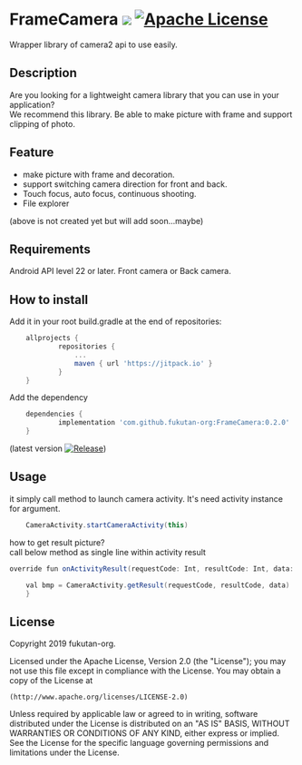 # FrameCamera [![](https://jitpack.io/v/fukutan-org/FrameCamera.svg)](https://jitpack.io/#fukutan-org/FrameCamera) [![Apache License](http://img.shields.io/badge/license-Apache-blue.svg?style=flat)](http://www.apache.org/licenses/LICENSE-2.0)

Wrapper library of camera2 api to use easily.

## Description

Are you looking for a lightweight camera library that you can use in your application?  
We recommend this library.
Be able to make picture with frame and support clipping of photo.


## Feature

* make picture with frame and decoration.  
* support switching camera direction for front and back.  
* Touch focus, auto focus, continuous shooting.  
* File explorer

(above is not created yet but will add soon...maybe)

## Requirements
Android API level 22 or later.
Front camera or Back camera.

## How to install

Add it in your root build.gradle at the end of repositories:
```groovy
    allprojects {
    		repositories {
    			...
    			maven { url 'https://jitpack.io' }
    		}
    }
```

Add the dependency
```groovy
    dependencies {
    		implementation 'com.github.fukutan-org:FrameCamera:0.2.0'
    }
```
(latest version [![Release](https://jitpack.io/v/fukutan-org/FrameCamera.svg)](https://jitpack.io/#fukutan-org/FrameCamera))

## Usage

it simply call method to launch camera activity. It's need activity instance for argument.
```groovy
	CameraActivity.startCameraActivity(this)

```

how to get result picture?  
call below method as single line within activity result
```groovy
override fun onActivityResult(requestCode: Int, resultCode: Int, data: Intent?) {

	val bmp = CameraActivity.getResult(requestCode, resultCode, data)
    }
```


## License
Copyright 2019 fukutan-org.

Licensed under the Apache License, Version 2.0 (the "License");
you may not use this file except in compliance with the License.
You may obtain a copy of the License at

    (http://www.apache.org/licenses/LICENSE-2.0)

Unless required by applicable law or agreed to in writing, software
distributed under the License is distributed on an "AS IS" BASIS,
WITHOUT WARRANTIES OR CONDITIONS OF ANY KIND, either express or implied.
See the License for the specific language governing permissions and
limitations under the License.